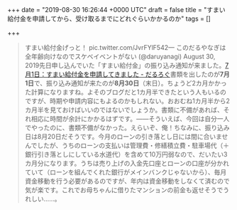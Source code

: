 
+++
date = "2019-08-30 16:26:44 +0000 UTC"
draft = false
title = "すまい給付金を申請してから、受け取るまでにどれぐらいかかるのか"
tags = []

+++
>すまい給付金げっと！ pic.twitter.com/JvrFYlF542— このだるやなぎは全年齢向けなのでスケベイベントがない (@daruyanagi) August 30, 2019<script async="" src="https://platform.twitter.com/widgets.js" charset="utf-8"></script>先日申し込んでいた「すまい給付金」の振り込み通知が来ました。[7月1日：すまい給付金を申請してきました - だるろぐ](https://blog.daruyanagi.jp/entry/2019/07/01/161501)書類を出したのが**7月1日**で、振り込み通知が来たのが**8月30日**（末日）。ちょうど2カ月かかった計算になりますね。よそのブログだと1カ月半できたという人もいるのですが、時期や申請内容にもよるのかもしれない。おおむね1カ月半から2カ月半を見ておけばいいのではないでしょうか。書類に不備があれば、それ相応に時間が余計にかかるはずです。――そういえば、今回は自分一人でやったのに、書類不備がなかった。えらいぞ、俺！ちなみに、振り込み日は8月20日だそうです。今月のローンの引き落とし日には間に合いませんでしたが、うちのローンの支払いは管理費・修繕積立費・駐車場代（＋銀行引き落としにしている水道代）を含めて10万円弱なので、だいたい3カ月分になります。うちは売り上げの入金先口座とローンの口座が分かれていて（ローンを組んでくれた銀行がメインバンクじゃないから）、毎月資金移動を行う必要があるのですが、年内は資金移動をしなくて済むので気が楽です。これでお母ちゃんに借りたマンションの前金も返せそうでうれしい……。


